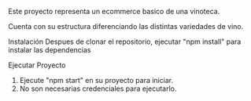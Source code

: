 Este proyecto representa un ecommerce basico de una vinoteca.

Cuenta con su estructura diferenciando las distintas variedades de vino.

Instalación
Despues de clonar el repositorio, ejecutar "npm install" para instalar las dependencias

Ejecutar Proyecto
1. Ejecute "npm start" en su proyecto para iniciar.
2. No son necesarias credenciales para ejecutarlo.

